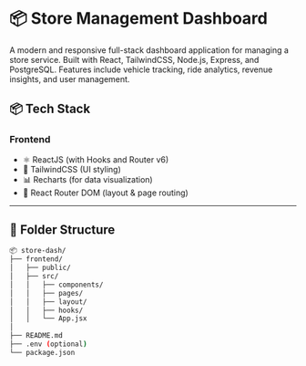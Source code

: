 # 📦 Store Management Dashboard

A modern and responsive full-stack dashboard application for managing a store service. Built with React, TailwindCSS, Node.js, Express, and PostgreSQL. Features include vehicle tracking, ride analytics, revenue insights, and user management.

## 📦 Tech Stack

### Frontend

* ⚛️ ReactJS (with Hooks and Router v6)
* 💨 TailwindCSS (UI styling)
* 📊 Recharts (for data visualization)
* 🧭 React Router DOM (layout & page routing)

---

## 📁 Folder Structure

```bash
📦 store-dash/
├── frontend/
│   ├── public/
│   ├── src/
│   │   ├── components/
│   │   ├── pages/
│   │   ├── layout/
│   │   ├── hooks/
│   │   └── App.jsx
│
├── README.md
├── .env (optional)
└── package.json
```
